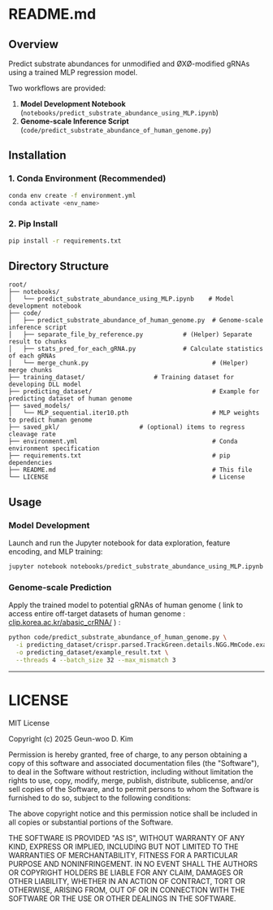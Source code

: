 # README.md

## Overview

Predict substrate abundances for unmodified and ØXØ-modified gRNAs using a trained MLP regression model.

Two workflows are provided:

1. **Model Development Notebook** (`notebooks/predict_substrate_abundance_using_MLP.ipynb`)
2. **Genome-scale Inference Script** (`code/predict_substrate_abundance_of_human_genome.py`)

## Installation

### 1. Conda Environment (Recommended)

```bash
conda env create -f environment.yml
conda activate <env_name>
```

### 2. Pip Install

```bash
pip install -r requirements.txt
```

## Directory Structure

```
root/
├── notebooks/
│   └── predict_substrate_abundance_using_MLP.ipynb    # Model development notebook
├── code/
│   ├── predict_substrate_abundance_of_human_genome.py  # Genome-scale inference script
│   ├── separate_file_by_reference.py  			# (Helper) Separate result to chunks   
│   ├── stats_pred_for_each_gRNA.py  			# Calculate statistics of each gRNAs
│   └── merge_chunk.py                                  # (Helper) merge chunks 
├── training_dataset/					# Training dataset for developing DLL model 
├── predicting_dataset/                                 # Example for predicting dataset of human genome
├── saved_models/
│   └── MLP_sequential.iter10.pth                     	# MLP weights to predict human genome
├── saved_pkl/						# (optional) items to regress cleavage rate
├── environment.yml                                    	# Conda environment specification
├── requirements.txt                                   	# pip dependencies
├── README.md                                          	# This file
└── LICENSE                                            	# License
```

## Usage

### Model Development 

Launch and run the Jupyter notebook for data exploration, feature encoding, and MLP training:

```bash
jupyter notebook notebooks/predict_substrate_abundance_using_MLP.ipynb
```

### Genome-scale Prediction 

Apply the trained model to potential gRNAs of human genome
( link to access entire off-target datasets of human genome : [clip.korea.ac.kr/abasic_crRNA/](http://clip.korea.ac.kr/piXpi_DB/source_data/crispr.parsed.TrackGreen.details.NGG.MmCode.txt) )
:

```bash
python code/predict_substrate_abundance_of_human_genome.py \
  -i predicting_dataset/crispr.parsed.TrackGreen.details.NGG.MmCode.example.txt \
  -o predicting_dataset/example_result.txt \
  --threads 4 --batch_size 32 --max_mismatch 3
```

---

# LICENSE

MIT License

Copyright (c) 2025 Geun-woo D. Kim

Permission is hereby granted, free of charge, to any person obtaining a copy of this software and associated documentation files (the "Software"), to deal in the Software without restriction, including without limitation the rights to use, copy, modify, merge, publish, distribute, sublicense, and/or sell copies of the Software, and to permit persons to whom the Software is furnished to do so, subject to the following conditions:

The above copyright notice and this permission notice shall be included in all copies or substantial portions of the Software.

THE SOFTWARE IS PROVIDED "AS IS", WITHOUT WARRANTY OF ANY KIND, EXPRESS OR IMPLIED, INCLUDING BUT NOT LIMITED TO THE WARRANTIES OF MERCHANTABILITY, FITNESS FOR A PARTICULAR PURPOSE AND NONINFRINGEMENT. IN NO EVENT SHALL THE AUTHORS OR COPYRIGHT HOLDERS BE LIABLE FOR ANY CLAIM, DAMAGES OR OTHER LIABILITY, WHETHER IN AN ACTION OF CONTRACT, TORT OR OTHERWISE, ARISING FROM, OUT OF OR IN CONNECTION WITH THE SOFTWARE OR THE USE OR OTHER DEALINGS IN THE SOFTWARE.

